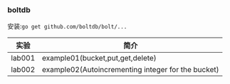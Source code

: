 ### boltdb
安装:`go get github.com/boltdb/bolt/...`

|实验|简介|
|---|---|
|lab001|example01(bucket,put,get,delete)|
|lab002|example02(Autoincrementing integer for the bucket)|